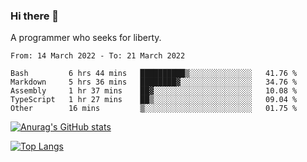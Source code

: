 ### Hi there 👋

<!--
**shejialuo/shejialuo** is a ✨ _special_ ✨ repository because its `README.md` (this file) appears on your GitHub profile.

Here are some ideas to get you started:

- 🔭 I’m currently working on ...
- 🌱 I’m currently learning ...
- 👯 I’m looking to collaborate on ...
- 🤔 I’m looking for help with ...
- 💬 Ask me about ...
- 📫 How to reach me: ...
- 😄 Pronouns: ...
- ⚡ Fun fact: ...
-->

A programmer who seeks for liberty.

<!--START_SECTION:waka-->

```text
From: 14 March 2022 - To: 21 March 2022

Bash         6 hrs 44 mins   ██████████▒░░░░░░░░░░░░░░   41.76 %
Markdown     5 hrs 36 mins   ████████▓░░░░░░░░░░░░░░░░   34.76 %
Assembly     1 hr 37 mins    ██▓░░░░░░░░░░░░░░░░░░░░░░   10.08 %
TypeScript   1 hr 27 mins    ██▒░░░░░░░░░░░░░░░░░░░░░░   09.04 %
Other        16 mins         ▒░░░░░░░░░░░░░░░░░░░░░░░░   01.75 %
```

<!--END_SECTION:waka-->

[![Anurag's GitHub stats](https://github-readme-stats.vercel.app/api?username=shejialuo&show_icons=true&theme=dracula)](https://github.com/anuraghazra/github-readme-stats)

[![Top Langs](https://github-readme-stats.vercel.app/api/top-langs/?username=shejialuo&layout=compact&hide=javascript,html,css,typescript,tex)](https://github.com/anuraghazra/github-readme-stats)
